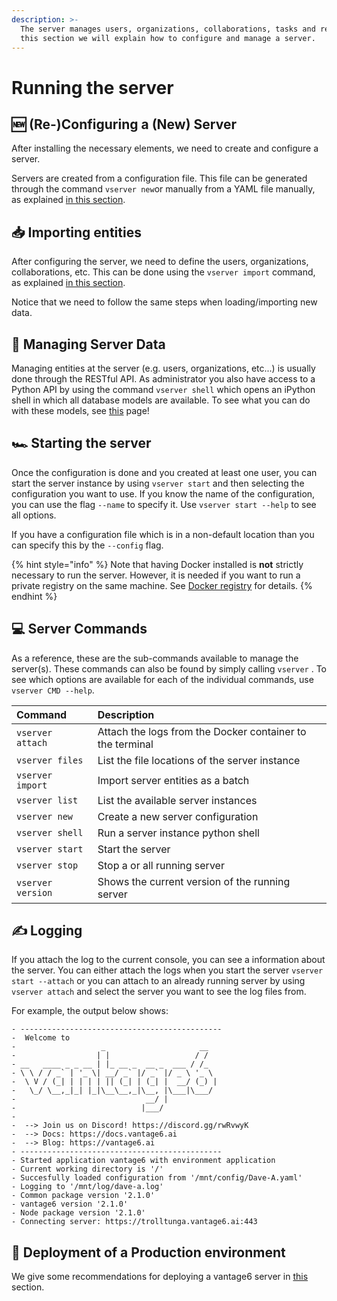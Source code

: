 ```yaml
---
description: >-
  The server manages users, organizations, collaborations, tasks and results. In
  this section we will explain how to configure and manage a server.
---
```


# Running the server

## 🆕 \(Re-\)Configuring a \(New\) Server

After installing the necessary elements, we need to create and configure a server.

Servers are created from a configuration file. This file can be generated through the command `vserver new`or manually from a YAML file manually, as explained [in this section](server-configuration.md).

## 📥 Importing entities

After configuring the server, we need to define the users, organizations, collaborations, etc. This can be done using the `vserver import` command, as explained [in this section](importing-entities.md).

Notice that we need to follow the same steps when loading/importing new data.

## 🏤 Managing Server Data

Managing entities at the server \(e.g. users, organizations, etc...\) is usually done through the RESTful API. As administrator you also have access to a Python API by using the command `vserver shell` which opens an iPython shell in which all database models are available. To see what you can do with these models, see [this](shell.md) page!

## 🏎 Starting the server

Once the configuration is done and you created at least one user, you can start the server instance by using `vserver start` and then selecting the configuration you want to use.  If you know the name of the configuration, you can use the flag `--name` to specify it. Use `vserver start --help` to see all options.

If you have a configuration file which is in a non-default location than you can specify this by the `--config` flag. 

{% hint style="info" %}
Note that having Docker installed is **not** strictly  necessary to run the server. However, it is needed if you want to run a private registry on the same machine. See [Docker registry](../../installation/docker-registry.md) for details.
{% endhint %}

## 💻 Server Commands

As a reference, these are the sub-commands available to manage the server\(s\). These commands can also be found by simply calling `vserver` . To see which options are available for each of the individual commands, use `vserver CMD --help`. 

| Command | Description |
| :--- | :--- |
| `vserver attach` | Attach the logs from the Docker container to the terminal |
| `vserver files` | List the file locations of the server instance |
| `vserver import` | Import server entities as a batch |
| `vserver list` | List the available server instances |
| `vserver new` | Create a new server configuration |
| `vserver shell` | Run a server instance python shell |
| `vserver start` | Start the server |
| `vserver stop` | Stop a or all running server |
| `vserver version` | Shows the current version of the running server |

## ✍ Logging

If you attach the log to the current console, you can see a information about the server. You can either attach the logs when you start the server `vserver start --attach` or you can attach to an already running server by using `vserver attach` and select the server you want to see the log files from.

For example, the output below shows:

```text
- ---------------------------------------------
-  Welcome to
-                   _                     __
-                  | |                   / /
- __   ____ _ _ __ | |_ __ _  __ _  ___ / /_
- \ \ / / _` | '_ \| __/ _` |/ _` |/ _ \ '_ \
-  \ V / (_| | | | | || (_| | (_| |  __/ (_) |
-   \_/ \__,_|_| |_|\__\__,_|\__, |\___|\___/
-                             __/ |
-                            |___/
-
-  --> Join us on Discord! https://discord.gg/rwRvwyK
-  --> Docs: https://docs.vantage6.ai
-  --> Blog: https://vantage6.ai
- ---------------------------------------------
- Started application vantage6 with environment application
- Current working directory is '/'
- Succesfully loaded configuration from '/mnt/config/Dave-A.yaml'
- Logging to '/mnt/log/dave-a.log'
- Common package version '2.1.0'
- vantage6 version '2.1.0'
- Node package version '2.1.0'
- Connecting server: https://trolltunga.vantage6.ai:443
```

## 🧁 Deployment of a Production environment

We give some recommendations for deploying a vantage6 server in [this](deployment.md) section.

